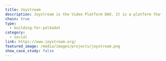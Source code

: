 ```yaml
---
title: Joystream
description: Joystream is the Video Platform DAO. It is a platform that is controlled, owned, and operated by its users.
chain: true
type:
  - building-for-polkadot
category:
  - social
link: https://www.joystream.org/
featured_image: /media/images/projects/joystream.png
show_case_study: false
---
```

